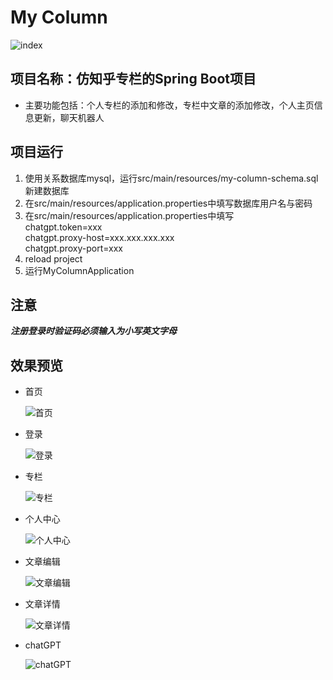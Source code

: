 # My Column

![index](static-files/首页.png)


## 项目名称：仿知乎专栏的Spring Boot项目

- 主要功能包括：个人专栏的添加和修改，专栏中文章的添加修改，个人主页信息更新，聊天机器人

## 项目运行

1. 使用关系数据库mysql，运行src/main/resources/my-column-schema.sql新建数据库
2. 在src/main/resources/application.properties中填写数据库用户名与密码
3. 在src/main/resources/application.properties中填写<br>chatgpt.token=xxx<br>
  chatgpt.proxy-host=xxx.xxx.xxx.xxx<br>
  chatgpt.proxy-port=xxx<br>
4. reload project
5. 运行MyColumnApplication

## 注意
***注册登录时验证码必须输入为小写英文字母***


## 效果预览

- 首页

  ![首页](static-files/首页.png)

- 登录

  ![登录](static-files/登录.png)

- 专栏

  ![专栏](static-files/专栏.png)
  
- 个人中心

  ![个人中心](static-files/个人中心.png)

- 文章编辑

  ![文章编辑](static-files/文章编辑.png)

- 文章详情

  ![文章详情](static-files/文章详情.png)

- chatGPT

  ![chatGPT](static-files/chatGPT.png)
